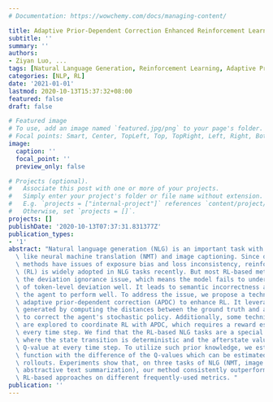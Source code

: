 ```yaml
---
# Documentation: https://wowchemy.com/docs/managing-content/

title: Adaptive Prior-Dependent Correction Enhanced Reinforcement Learning for Natural Language Generation (In submission)
subtitle: ''
summary: ''
authors:
- Ziyan Luo, ...
tags: [Natural Language Generation, Reinforcement Learning, Adaptive Prior-Dependent Correction]
categories: [NLP, RL]
date: '2021-01-01'
lastmod: 2020-10-13T15:37:32+08:00
featured: false
draft: false

# Featured image
# To use, add an image named `featured.jpg/png` to your page's folder.
# Focal points: Smart, Center, TopLeft, Top, TopRight, Left, Right, BottomLeft, Bottom, BottomRight.
image:
  caption: ''
  focal_point: ''
  preview_only: false

# Projects (optional).
#   Associate this post with one or more of your projects.
#   Simply enter your project's folder or file name without extension.
#   E.g. `projects = ["internal-project"]` references `content/project/deep-learning/index.md`.
#   Otherwise, set `projects = []`.
projects: []
publishDate: '2020-10-13T07:37:31.831377Z'
publication_types:
- '1'
abstract: "Natural language generation (NLG) is an important task with various applications\
  \ like neural machine translation (NMT) and image captioning. Since deep-learning-based\
  \ methods have issues of exposure bias and loss inconsistency, reinforcement learning\
  \ (RL) is widely adopted in NLG tasks recently. But most RL-based methods ignore\
  \ the deviation ignorance issue, which means the model fails to understand the extent\
  \ of token-level deviation well. It leads to semantic incorrectness and hampers\
  \ the agent to perform well. To address the issue, we propose a technique called\
  \ adaptive prior-dependent correction (APDC) to enhance RL. It leverages the distribution\
  \ generated by computing the distances between the ground truth and all other words\
  \ to correct the agent's stochastic policy. Additionally, some techniques on RL\
  \ are explored to coordinate RL with APDC, which requires a reward estimation at\
  \ every time step. We find that the RL-based NLG tasks are a special case in RL,\
  \ where the state transition is deterministic and the afterstate value equals the\
  \ Q-value at every time step. To utilize such prior knowledge, we estimate the advantage\
  \ function with the difference of the Q-values which can be estimated by Monte Carlo\
  \ rollouts. Experiments show that, on three tasks of NLG (NMT, image captioning,\
  \ abstractive text summarization), our method consistently outperforms the state-of-the-art\
  \ RL-based approaches on different frequently-used metrics. "
publication: ''
---
```

